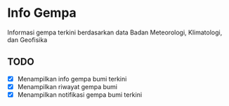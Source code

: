 # Info Gempa

Informasi gempa terkini berdasarkan data Badan Meteorologi, Klimatologi, dan Geofisika

## TODO

- [x] Menampilkan info gempa bumi terkini
- [x] Menampilkan riwayat gempa bumi
- [x] Menampilkan notifikasi gempa bumi terkini
